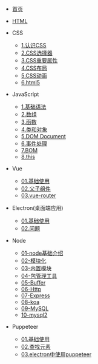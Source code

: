 * [首页](/)
* [HTML](/web/html.md) 
* CSS
    * [1.认识CSS](/web/css/1.css.md) 
    * [2.CSS选择器](/web/css/2.selector.md)
    * [3.CSS重要属性](/web/css/3.css.md) 
    * [4.CSS布局](/web/css/4.layout.md)
    * [5.CSS动画](/web/css/5.animation.md)
    * [6.html5](/web/css/6.html5.md)

* JavaScript
    * [1.基础语法](/web/js/1.javascript.md)
    * [2.数组](/web/js/2.array.md)
    * [3.函数](/web/js/3.function.md)
    * [4.类和对象](/web/js/4.class.md)
    * [5.DOM Document](/web/js/5.document.md) 
    * [6.事件处理](/web/js/6.event.md) 
    * [7.BOM](/web/js/7.bom.md) 
    * [8.this](/web/js/8.this.md)
* Vue
    * [01.基础使用](/web/vue/01-基础使用.md) 
    * [02.父子组件](/web/vue/02-父子组件.md) 
    * [03.vue-router](/web/vue/03-VueRouter.md)
* Electron(桌面端应用)
    * [01.基础使用](/web/electron/01-基础使用.md)
    * [02.问题](/web/electron/02-问题.md)
* Node
  * [01-node基础介绍](/web/node/01-node基础介绍.md)  
  * [02-模块化](/web/node/02-模块化.md)  
  * [03-内置模块](/web/node/03-内置模块.md)  
  * [04-包管理工具](/web/node/04-包管理工具.md)  
  * [05-Buffer](/web/node/05-Buffer.md)  
  * [06-Http](/web/node/06-Http.md)  
  * [07-Express](/web/node/07-Express.md)  
  * [08-koa](/web/node/08-koa.md)  
  * [09-MySQL](/web/node/09-MySQL.md)  
  * [10-mysql2](/web/node/10-mysql2.md)  
* Puppeteer
    * [01.基础使用](/web/puppeteer/01-基础使用.md) 
    * [02.查找元素](/web/puppeteer/02-查找元素.md)
    * [03.electron中使用puppeteer](/web/puppeteer/03-electron+puppeteer.md) 


